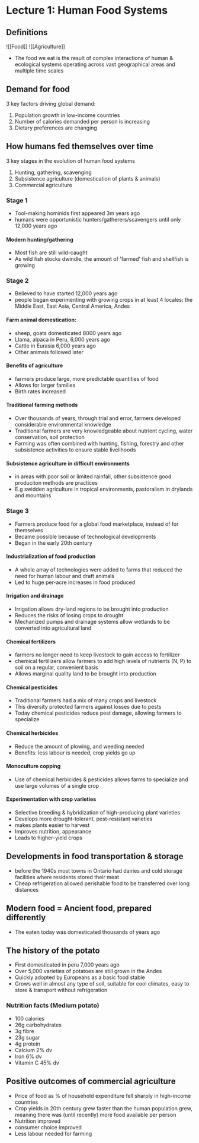 # Lecture 1:  Human Food Systems
## Definitions
![[Food]]
![[Agriculture]]

- The food we eat is the result of complex interactions of human & ecological systems operating across vast geographical areas and multiple time scales

## Demand for food
3 key factors driving global demand:
1. Population growth in low-income countries
2. Number of calories demanded per person is increasing
3. Dietary preferences are changing

## How humans fed themselves over time
3 key stages in the evolution of human food systems
1. Hunting, gathering, scavenging
2. Subsistence agriculture (domestication of plants & animals)
3. Commercial agriculture

### Stage 1
- Tool-making hominids first appeared 3m years ago
- humans were opportunistic hunters/gatherers/scavengers until only 12,000 years ago

#### Modern hunting/gathering
- Most fish are still wild-caught
- As wild fish stocks dwindle, the amount of 'farmed' fish and shellfish is growing

### Stage 2
- Believed to have started 12,000 years ago
- people began experimenting with growing crops in at least 4 locales: the Middle East, East Asia, Central America, Andes

#### Farm animal domestication:
- sheep, goats domesticated 8000 years ago
- Llama, alpaca in Peru, 6,000 years ago  
- Cattle in Eurasia 6,000 years ago  
- Other animals followed later

#### Benefits of agriculture
- farmers produce large, more predictable quantities of food
- Allows for larger families
- Birth rates increased

#### Traditional farming methods
- Over thousands of years, through trial and error, farmers developed considerable environmental knowledge
- Traditional farmers are very knowledgeable about nutrient cycling, water conservation, soil protection
- Farming was often combined with hunting, fishing, forestry and other subsistence activities to ensure stable livelihoods

#### Subsistence agriculture in difficult environments
- in areas with poor soil or limited rainfall, other subsistence good produciton methods are practices
- E.g swidden agriculture in tropical environments, pastoralism in drylands and mountains

### Stage 3
- Farmers produce food for a global food marketplace, instead of for themselves
- Became possible because of technological developments
- Began in the early 20th century

#### Industrialization of food production
- A whole array of technologies were added to farms that reduced the need for human labour and draft animals
- Led to huge per-acre increases in food produced

#### Irrigation and drainage
- Irrigation allows dry-land regions to be brought into production
- Reduces the risks of losing crops to drought
- Mechanized pumps and drainage systems allow wetlands to be converted into agricultural land

#### Chemical fertilizers
- farmers no longer need to keep livestock to gain access to fertilizer
- chemical fertilizers allow farmers to add high levels of nutrients (N, P) to soil on a regular, convenient basis
- Allows marginal quality land to be brought into production

#### Chemical pesticides
- Traditional farmers had a mix of many crops and livestock
- This diversity protected farmers against losses due to pests
- Today chemical pesticides reduce pest damage, allowing farmers to specialize

#### Chemical herbicides
- Reduce the amount of plowing, and weeding needed
- Benefits: less labour is needed, crop yields go up

#### Monoculture copping
- Use of chemical herbicides & pesticides allows farms to specialize and use large volumes of a single crop

#### Experimentation with crop varieties
- Selective breeding & hybridization of high-producing plant varieties
- Develops more drought-tolerant, pest-resistant varieties
- makes plants easier to harvest
- Improves nutrition, appearance
- Leads to higher-yield crops

## Developments in food transportation & storage
- before the 1940s most towns in Ontario had dairies and cold storage facilities where residents stored their meat
- Cheap refrigeration allowed perishable food to be transferred over long distances

## Modern food = Ancient food, prepared differently
- The eaten today was domesticated thousands of years ago

## The history of the potato
- First domesticated in peru 7,000 years ago
- Over 5,000 varieties of potatoes are still grown in the Andes
- Quickly adopted by Europeans as a basic food stable
- Grows well in almost any type of soil, suitable for cool climates, easy to store & transport without refrigeration

### Nutrition facts (Medium potato)
- 100 calories
- 26g carbohydrates
- 3g fibre
- 23g sugar
- 4g protein
- Calcium 2% dv  
- Iron 6% dv  
- Vitamin C 45% dv

## Positive outcomes of commercial agriculture
- Price of food as % of household expenditure fell sharply in high-income countries
- Crop yields in 20th century grew faster than the human population grew, meaning there was (until recently) more food available per person
- Nutrition improved 
- consumer choice improved
- Less labour needed for farming